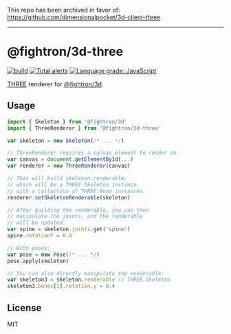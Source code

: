 This repo has been archived in favor of: https://github.com/dimensionalpocket/3d-client-three

---

# @fightron/3d-three

[![build](https://github.com/fightron/3d-three/actions/workflows/node.js.yml/badge.svg)](https://github.com/fightron/3d-three/actions/workflows/node.js.yml) [![Total alerts](https://img.shields.io/lgtm/alerts/g/fightron/3d-three.svg)](https://lgtm.com/projects/g/fightron/3d-three/alerts/) [![Language grade: JavaScript](https://img.shields.io/lgtm/grade/javascript/g/fightron/3d-three.svg)](https://lgtm.com/projects/g/fightron/3d-three/context:javascript)

[THREE](https://github.com/mrdoob/three.js) renderer for [@fightron/3d](https://github.com/fightron/3d-js).

## Usage

```javascript
import { Skeleton } from '@fightron/3d'
import { ThreeRenderer } from '@fightron/3d-three'

var skeleton = new Skeleton(/* ... */)

// ThreeRenderer requires a canvas element to render on.
var canvas = document.getElementById(...)
var renderer = new ThreeRenderer(canvas)

// This will build skeleton.renderable,
// which will be a THREE.Skeleton instance
// with a collection of THREE.Bone instances.
renderer.setSkeletonRenderable(skeleton)

// After building the renderable, you can then
// manipulate the joints, and the renderable
// will be updated.
var spine = skeleton.joints.get('spine')
spine.rotationY = 0.4

// With poses:
var pose = new Pose(/* ... */)
pose.apply(skeleton)

// You can also directly manipulate the renderable:
var skeleton3 = skeleton.renderable // THREE.Skeleton
skeleton3.bones[1].rotation.y = 0.4
```

## License

MIT
